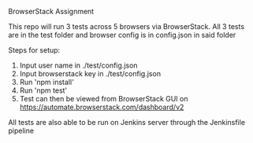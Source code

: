 BrowserStack Assignment

This repo will run 3 tests across 5 browsers via BrowserStack.
All 3 tests are in the test folder and browser config is in config.json in said folder

Steps for setup:

1. Input user name in ./test/config.json
2. Input browserstack key in ./test/config.json
3. Run 'npm install'
4. Run 'npm test' 
5. Test can then be viewed from BrowserStack GUI on https://automate.browserstack.com/dashboard/v2

All tests are also able to be run on Jenkins server through the Jenkinsfile pipeline